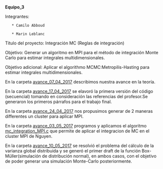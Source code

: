 
**Equipo_3**

Integrantes:

    
       * Camilo Abboud
    
       * Marin Leblanc



Título del proyecto: Integración MC (Reglas de integración)


Objetivo: Generar un algoritmo en MPI para el método de integración Monte Carlo para estimar integrales multidimensionales.

Objetivo adicional: Aplicar el algorithmo MCMC:Metropilis-Hasting para estimar integrales multidimensionales.

En la carpeta [avance_07_04_2017](avance_07_04_2017) describimos nuestra avance en la teoría.

En la carpeta [avance_17_04_2017](avance_17_04_2017) se elavoró la primera versión del código (secuencial) tomando en consideración las referencias del profesor.Se generaron los primeros párrafos para el trabajo final.

En la carpeta [avance_24_04_2017](avance_24_04_2017) nos propusimos generar de 2 maneras differentes un cluster para aplicar MPI.

En la carpeta [avance_03_05_2017](avance_03_05_2017) programos y aplicamos el algoritmo [mc_integration_MPI.c](avance_03_05_2017/mc_integration_MPI.c) que permite de aplicar el integracion de MC en el cluster MPI de Nguyen.

En la carpeta [avance_10_05_2017](avance_10_05_2017) se resolvió el problema del cálculo de la varianza global distribuida y se generó el primer draft de la función Box-Müller(simulación de distribución normal), en ambos casos, con el objetivo de poder generar una simulación Monte-Carlo posteriormente.

 

